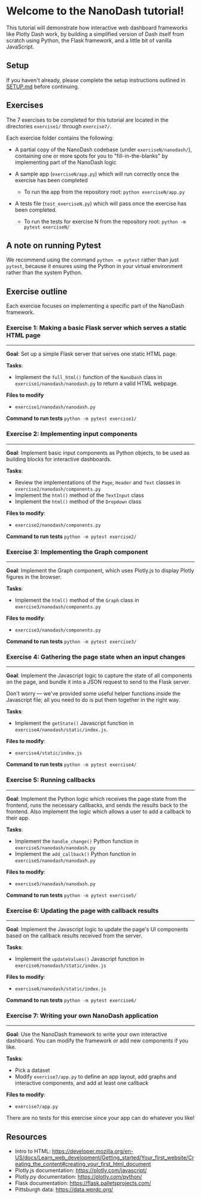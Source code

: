 # Welcome to the NanoDash tutorial!

This tutorial will demonstrate how interactive web dashboard frameworks like Plotly Dash work, by building a simplified version of Dash itself from scratch using Python, the Flask framework, and a little bit of vanilla JavaScript. 

## Setup

If you haven't already, please complete the setup instructions outlined in [SETUP.md](https://github.com/plotly/tutorial-nanodash/blob/main/SETUP.md) before continuing.

## Exercises

The 7 exercises to be completed for this tutorial are located in the directories `exercise1/` through `exercise7/`.

Each exercise folder contains the following:

- A partial copy of the NanoDash codebase (under `exerciseN/nanodash/`), containing one or more spots for you to "fill-in-the-blanks" by implementing part of the NanoDash logic

- A sample app (`exerciseN/app.py`) which will run correctly once the exercise has been completed
  - To run the app from the repository root: `python exerciseN/app.py`

- A tests file (`test_exerciseN.py`) which will pass once the exercise has been completed.
  - To run the tests for exercise N from the repository root: `python -m pytest exerciseN/`

## A note on running Pytest
We recommend using the command `python -m pytest` rather than just `pytest`, because it ensures using the Python in your virtual environment rather than the system Python. 

## Exercise outline

Each exercise focuses on implementing a specific part of the NanoDash framework.

### Exercise 1: Making a basic Flask server which serves a static HTML page
---

**Goal**: Set up a simple Flask server that serves one static HTML page.

**Tasks**:
- Implement the `full_html()` function of the `NanoDash` class in `exercise1/nanodash/nanodash.py` to return a valid HTML webpage.

**Files to modify**
- `exercise1/nanodash/nanodash.py`

**Command to run tests**
`python -m pytest exercise1/`

### Exercise 2: Implementing input components
---

**Goal**: Implement basic input components as Python objects, to be used as building blocks for interactive dashboards.

**Tasks**:
- Review the implementations of the `Page`, `Header` and `Text` classes in `exercise2/nanodash/components.py`
- Implement the `html()` method of the `TextInput` class
- Implement the `html()` method of the `Dropdown` class

**Files to modify**:
- `exercise2/nanodash/components.py`

**Command to run tests**
`python -m pytest exercise2/`

### Exercise 3: Implementing the Graph component
---

**Goal**: Implement the Graph component, which uses Plotly.js to display Plotly figures in the browser.

**Tasks**:
- Implement the `html()` method of the `Graph` class in `exercise3/nanodash/components.py`

**Files to modify**:
- `exercise3/nanodash/components.py`

**Command to run tests**
`python -m pytest exercise3/`

### Exercise 4: Gathering the page state when an input changes
---

**Goal**: Implement the Javascript logic to capture the state of all components on the page, and bundle it into a JSON request to send to the Flask server.

Don't worry — we've provided some useful helper functions inside the Javascript file; all you need to do is put them together in the right way.

**Tasks**:
- Implement the `getState()` Javascript function in `exercise4/nanodash/static/index.js`.

**Files to modify**:
- `exercise4/static/index.js`

**Command to run tests**
`python -m pytest exercise4/`

### Exercise 5: Running callbacks
---

**Goal**: Implement the Python logic which receives the page state from the frontend, runs the necessary callbacks, and sends the results back to the frontend. Also implement the logic which allows a user to add a callback to their app.

**Tasks**:
- Implement the `handle_change()` Python function in `exercise5/nanodash/nanodash.py`
- Implement the `add_callback()` Python function in `exercise5/nanodash/nanodash.py`

**Files to modify**:
- `exercise5/nanodash/nanodash.py`

**Command to run tests**
`python -m pytest exercise5/`

### Exercise 6: Updating the page with callback results
---

**Goal**: Implement the Javascript logic to update the page's UI components based on the callback results received from the server.

**Tasks**:
- Implement the `updateValues()` Javascript function in `exercise6/nanodash/static/index.js`

**Files to modify**:
- `exercise6/nanodash/static/index.js`

**Command to run tests**
`python -m pytest exercise6/`

### Exercise 7: Writing your own NanoDash application
---

**Goal**: Use the NanoDash framework to write your own interactive dashboard. You can modify the framework or add new components if you like.

**Tasks**:
- Pick a dataset
- Modify `exercise7/app.py` to define an app layout, add graphs and interactive components, and add at least one callback

**Files to modify**:
- `exercise7/app.py`

There are no tests for this exercise since your app can do whatever you like!

## Resources

- Intro to HTML: https://developer.mozilla.org/en-US/docs/Learn_web_development/Getting_started/Your_first_website/Creating_the_content#creating_your_first_html_document
- Plotly.js documentation: https://plotly.com/javascript/
- Plotly.py documentation: https://plotly.com/python/
- Flask documentation: https://flask.palletsprojects.com/
- Pittsburgh data: https://data.wprdc.org/
